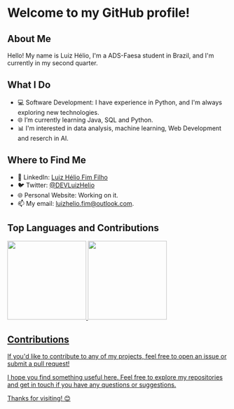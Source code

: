 # Welcome to my GitHub profile!

## About Me
Hello! My name is Luiz Hélio, I'm a ADS-Faesa student in Brazil, and I'm currently in my second quarter.

## What I Do
- 💻 Software Development: I have experience in Python, and I'm always exploring new technologies.
- 🌐 I’m currently learning Java, SQL and Python.
- 📊 I'm interested in data analysis, machine learning, Web Development and reserch in AI.

## Where to Find Me
- 💼 LinkedIn: [Luiz Hélio Fim Filho](https://www.linkedin.com/in/luiz-h%C3%A9lio-fim-filho-24453528b)
- 🐦 Twitter: [@DEVLuizHelio](https://twitter.com/DevLuizHelio)
- 🌐 Personal Website: Working on it.
- 📫 My email: luizhelio.fim@outlook.com.

## Top Languages and Contributions
<div>
<a href= "https://github.com/LuizHelio-Fim">
<img height="180em" src="https://github-readme-stats.vercel.app/api/top-langs/?username=LuizHelio-Fim&layout=compact&langs_count=7&theme=dark"/>
<img height="180em" src="https://github-readme-streak-stats.herokuapp.com/?user=LuizHelio-Fim&theme=dark"/>
</div>

## Contributions
If you'd like to contribute to any of my projects, feel free to open an issue or submit a pull request!

I hope you find something useful here. Feel free to explore my repositories and get in touch if you have any questions or suggestions.

Thanks for visiting! 😊
